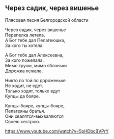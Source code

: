 ## Через садик, через вишенье  
Плясовая песня Белгородской области

Через садик, через вишенье  
Перепелка летела.  
А Бог тебе дал Пелагеюшка,  
За кого ты хотела.  

А Бог тебе дал Алексеевна,  
За кого пожелала.  
Мимо груши, мимо яблоньки  
Дорожка лежала,  

Никто по той по дороженьке  
Не ходит, не едет.  
Только ходят, только едут  
Купцы да бояре.  

Купцы-бояре, купцы-бояре,  
Пелагеяны братья.  
Они хвалятся-выхваляются  
Своею сестрою.  

https://www.youtube.com/watch?v=5pHDbcBVPrY
